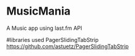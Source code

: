 # MusicMania
A Music app using last.fm API

#libraries used 
  PagerSlidingTabStrip  https://github.com/astuetz/PagerSlidingTabStrip
  
